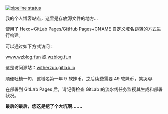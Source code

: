 <a href="https://gitlab.com/witherzuo/witherzuo.gitlab.io/commits/master"><img alt="pipeline status" src="https://gitlab.com/witherzuo/witherzuo.gitlab.io/badges/master/pipeline.svg" /></a>

我的个人博客站点，这里是存放源文件的地方...  

使用了 Hexo+GitLab Pages/GitHub Pages+CNAME 自定义域名跳转的方式进行构建。  

可以通过如下方式访问：  

www.wzblog.fun  或  [wzblog.fun](wzblog.fun)  

这是访问源站：[witherzuo.gitlab.io](witherzuo.gitlab.io)

顺便吐槽一句，这域名第一年 9 软妹币，之后续费需要 49 软妹币，笑哭😂  

在部署到 GitLab Pages 后，请记得检查 GitLab 的流水线任务监视其生成和部署状况。  

**最后的最后，您这是挖了个大坑啊.......**
